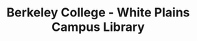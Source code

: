 ---
layout: repo
title: "Berkeley College - White Plains Campus Library"
id: 23086
permalink: repos/23086/
---